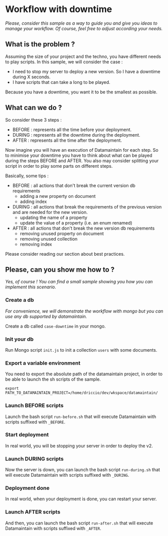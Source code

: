 # Workflow with downtime

_Please, consider this sample as a way to guide you and give you ideas to manage your workflow. 
Of course, feel free to adjust according your needs._

## What is the problem ?

Assuming the size of your project and the techno, you have different needs to play scripts.
In this sample, we will consider the case :
- I need to stop my server to deploy a new version. So I have a downtime during X seconds.
- I have scripts that can take a long to be played.

Because you have a downtime, you want it to be the smallest as possible.

## What can we do ?

So consider these 3 steps :
- BEFORE : represents all the time before your deployment.
- DURING : represents all the downtime during the deployment.
- AFTER : represents all the time after the deployment.

Now imagine you will have an execution of Datamaintain for each step. So to minimise your downtime you have to 
think about what can be played during the steps BEFORE and AFTER. You also may consider splitting your script in order 
to play some parts on different steps.

Basically, some tips :
- BEFORE : all actions that don't break the current version db requirements
  - adding a new property on document
  - adding index
- DURING : all actions that break the requirements of the previous version and are needed for the new version.
  - updating the name of a property
  - update the value of a property (i.e. an enum renamed)
- AFTER : all actions that don't break the new version db requirements
  - removing unused property on document
  - removing unused collection
  - removing index

Please consider reading our section about best practices.

## Please, can you show me how to ?

_Yes, of course ! You can find a small sample showing you how you can implement this scenario._

### Create a db

_For convenience, we will demonstrate the workflow with mongo but you can use any db supported by datamaintain._

Create a db called `case-downtime` in your mongo.

### Init your db

Run Mongo script `init.js` to init a collection `users` with some documents.

### Export a variable environment

You need to export the absolute path of the datamaintain project, in order to be able to launch the sh scripts of the sample.
```
export PATH_TO_DATAMAINTAIN_PROJECT=/home/driccio/dev/wkspace/datamaintain/
```

### Launch BEFORE scripts

Launch the bash script `run-before.sh` that will execute Datamaintain with scripts suffixed with `_BEFORE`.

### Start deployment

In real world, you will be stopping your server in order to deploy the v2.

### Launch DURING scripts

Now the server is down, you can launch the bash script `run-during.sh` that will execute Datamaintain with scripts suffixed with `_DURING`.

### Deployment done

In real world, when your deployment is done, you can restart your server.

### Launch AFTER scripts

And then, you can launch the bash script `run-after.sh` that will execute Datamaintain with scripts suffixed with `_AFTER`.

